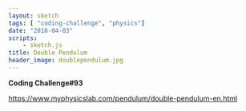 ```yaml
---
layout: sketch
tags: [ "coding-challenge", "physics"]
date: "2018-04-03"
scripts: 
    - sketch.js
title: Double Pendulum
header_image: doublependulum.jpg
---
```


**Coding Challenge#93**


<https://www.myphysicslab.com/pendulum/double-pendulum-en.html>